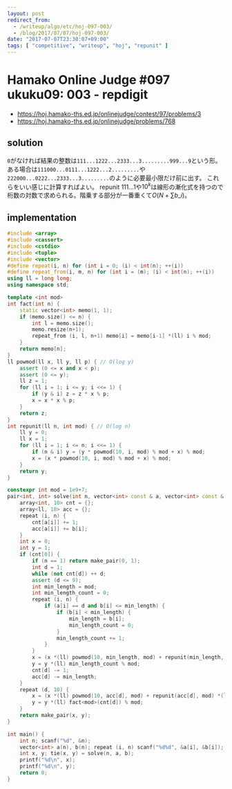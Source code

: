 ```yaml
---
layout: post
redirect_from:
  - /writeup/algo/etc/hoj-097-003/
  - /blog/2017/07/07/hoj-097-003/
date: "2017-07-07T23:30:07+09:00"
tags: [ "competitive", "writeup", "hoj", "repunit" ]
---
```


# Hamako Online Judge #097 ukuku09: 003 - repdigit

-   <https://hoj.hamako-ths.ed.jp/onlinejudge/contest/97/problems/3>
-   <https://hoj.hamako-ths.ed.jp/onlinejudge/problems/768>

## solution

`0`がなければ結果の整数は`111...1222...2333...3.........999...9`という形。
ある場合は`111000...0111...1222...2.........`や`222000...0222...2333...3.........`のように必要最小限だけ前に出す。
これらをいい感じに計算すればよい。
repunit $111 \dots 1$や$10^k$は線形の漸化式を持つので桁数の対数で求められる。階乗する部分が一番重くて$O(N + \sum b\_i)$。

## implementation

``` c++
#include <array>
#include <cassert>
#include <cstdio>
#include <tuple>
#include <vector>
#define repeat(i, n) for (int i = 0; (i) < int(n); ++(i))
#define repeat_from(i, m, n) for (int i = (m); (i) < int(n); ++(i))
using ll = long long;
using namespace std;

template <int mod>
int fact(int n) {
    static vector<int> memo(1, 1);
    if (memo.size() <= n) {
        int l = memo.size();
        memo.resize(n+1);
        repeat_from (i, l, n+1) memo[i] = memo[i-1] *(ll) i % mod;
    }
    return memo[n];
}
ll powmod(ll x, ll y, ll p) { // O(log y)
    assert (0 <= x and x < p);
    assert (0 <= y);
    ll z = 1;
    for (ll i = 1; i <= y; i <<= 1) {
        if (y & i) z = z * x % p;
        x = x * x % p;
    }
    return z;
}
int repunit(ll n, int mod) { // O(log n)
    ll y = 0;
    ll x = 1;
    for (ll i = 1; i <= n; i <<= 1) {
        if (n & i) y = (y * powmod(10, i, mod) % mod + x) % mod;
        x = (x * powmod(10, i, mod) % mod + x) % mod;
    }
    return y;
}

constexpr int mod = 1e9+7;
pair<int, int> solve(int n, vector<int> const & a, vector<int> const & b) {
    array<int, 10> cnt = {};
    array<ll, 10> acc = {};
    repeat (i, n) {
        cnt[a[i]] += 1;
        acc[a[i]] += b[i];
    }
    int x = 0;
    int y = 1;
    if (cnt[0]) {
        if (n == 1) return make_pair(0, 1);
        int d = 1;
        while (not cnt[d]) ++ d;
        assert (d <= 9);
        int min_length = mod;
        int min_length_count = 0;
        repeat (i, n) {
            if (a[i] == d and b[i] <= min_length) {
                if (b[i] < min_length) {
                    min_length = b[i];
                    min_length_count = 0;
                }
                min_length_count += 1;
            }
        }
        x = (x *(ll) powmod(10, min_length, mod) + repunit(min_length, mod) *(ll) d % mod) % mod;
        y = y *(ll) min_length_count % mod;
        cnt[d] -= 1;
        acc[d] -= min_length;
    }
    repeat (d, 10) {
        x = (x *(ll) powmod(10, acc[d], mod) + repunit(acc[d], mod) *(ll) d % mod) % mod;
        y = y *(ll) fact<mod>(cnt[d]) % mod;
    }
    return make_pair(x, y);
}

int main() {
    int n; scanf("%d", &n);
    vector<int> a(n), b(n); repeat (i, n) scanf("%d%d", &a[i], &b[i]);
    int x, y; tie(x, y) = solve(n, a, b);
    printf("%d\n", x);
    printf("%d\n", y);
    return 0;
}
```
